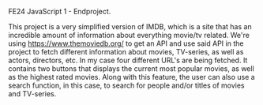 FE24 JavaScript 1 - Endproject.

This project is a very simplified version of IMDB, which is a site that has an incredible amount of information about everything movie/tv related. 
We're using https://www.themoviedb.org/ to get an API and use said API in the project to fetch different information about movies, TV-series, as well as actors, directors, etc. 
In my case four different URL's are being fetched.
It contains two buttons that displays the current most popular movies, as well as the highest rated movies. 
Along with this feature, the user can also use a search function, in this case, to search for people and/or titles of movies and TV-series.
